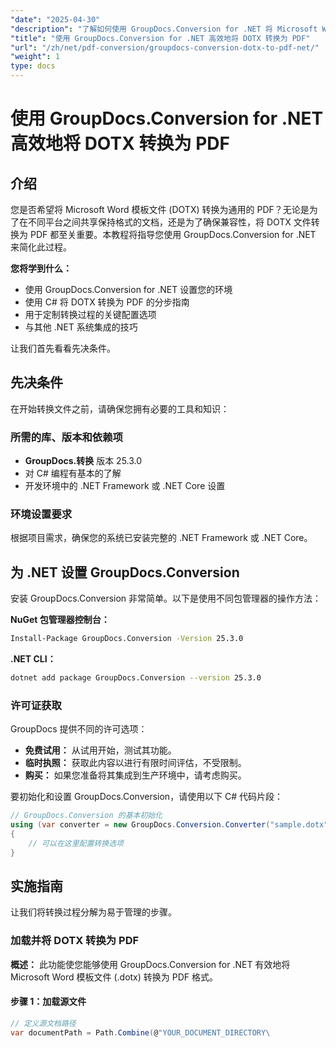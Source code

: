 ```yaml
---
"date": "2025-04-30"
"description": "了解如何使用 GroupDocs.Conversion for .NET 将 Microsoft Word 模板 (DOTX) 无缝转换为 PDF。按照我们的分步指南，优化您的文档工作流程。"
"title": "使用 GroupDocs.Conversion for .NET 高效地将 DOTX 转换为 PDF"
"url": "/zh/net/pdf-conversion/groupdocs-conversion-dotx-to-pdf-net/"
"weight": 1
type: docs
---
```

# 使用 GroupDocs.Conversion for .NET 高效地将 DOTX 转换为 PDF

## 介绍

您是否希望将 Microsoft Word 模板文件 (DOTX) 转换为通用的 PDF？无论是为了在不同平台之间共享保持格式的文档，还是为了确保兼容性，将 DOTX 文件转换为 PDF 都至关重要。本教程将指导您使用 GroupDocs.Conversion for .NET 来简化此过程。

**您将学到什么：**
- 使用 GroupDocs.Conversion for .NET 设置您的环境
- 使用 C# 将 DOTX 转换为 PDF 的分步指南
- 用于定制转换过程的关键配置选项
- 与其他 .NET 系统集成的技巧

让我们首先看看先决条件。

## 先决条件

在开始转换文件之前，请确保您拥有必要的工具和知识：

### 所需的库、版本和依赖项
- **GroupDocs.转换** 版本 25.3.0
- 对 C# 编程有基本的了解
- 开发环境中的 .NET Framework 或 .NET Core 设置

### 环境设置要求
根据项目需求，确保您的系统已安装完整的 .NET Framework 或 .NET Core。

## 为 .NET 设置 GroupDocs.Conversion

安装 GroupDocs.Conversion 非常简单。以下是使用不同包管理器的操作方法：

**NuGet 包管理器控制台：**
```bash
Install-Package GroupDocs.Conversion -Version 25.3.0
```

**\.NET CLI：**
```bash
dotnet add package GroupDocs.Conversion --version 25.3.0
```

### 许可证获取
GroupDocs 提供不同的许可选项：
- **免费试用：** 从试用开始，测试其功能。
- **临时执照：** 获取此内容以进行有限时间评估，不受限制。
- **购买：** 如果您准备将其集成到生产环境中，请考虑购买。

要初始化和设置 GroupDocs.Conversion，请使用以下 C# 代码片段：
```csharp
// GroupDocs.Conversion 的基本初始化
using (var converter = new GroupDocs.Conversion.Converter("sample.dotx"))
{
    // 可以在这里配置转换选项
}
```

## 实施指南

让我们将转换过程分解为易于管理的步骤。

### 加载并将 DOTX 转换为 PDF

**概述：**
此功能使您能够使用 GroupDocs.Conversion for .NET 有效地将 Microsoft Word 模板文件 (.dotx) 转换为 PDF 格式。

#### 步骤 1：加载源文件
```csharp
// 定义源文档路径
var documentPath = Path.Combine(@"YOUR_DOCUMENT_DIRECTORY\